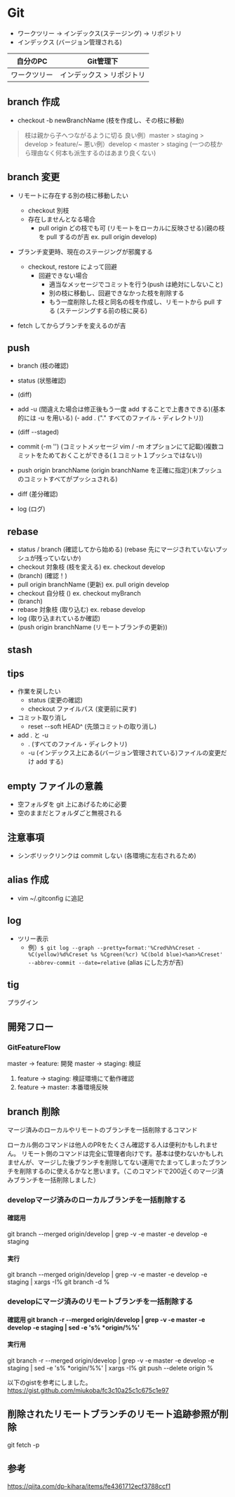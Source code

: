 # Git
- ワークツリー -> インデックス(ステージング) -> リポジトリ
- インデックス (バージョン管理される)

|   自分のPC   |         Git管理下         |
| :----------: | :-----------------------: |
| ワークツリー | インデックス > リポジトリ |

## branch 作成
- checkout -b newBranchName (枝を作成し、その枝に移動)
> 枝は親から子へつながるように切る
> 良い例）master > staging > develop > feature/~
> 悪い例）develop < master > staging (一つの枝から理由なく何本も派生するのはあまり良くない)

## branch 変更
- リモートに存在する別の枝に移動したい
  - checkout 別枝
  - 存在しませんとなる場合
    - pull origin どの枝でも可 (リモートをローカルに反映させる)(親の枝を pull するのが吉 ex. pull origin develop)
- ブランチ変更時、現在のステージングが邪魔する
  - checkout, restore によって回避
    - 回避できない場合
      - 適当なメッセージでコミットを行う(push は絶対にしないこと)
      - 別の枝に移動し、回避できなかった枝を削除する
      - もう一度削除した枝と同名の枝を作成し、リモートから pull する (ステージングする前の枝に戻る)

- fetch してからブランチを変えるのが吉

## push
- branch (枝の確認)
- status (状態確認)
- (diff)
- add -u  (間違えた場合は修正後もう一度 add することで上書きできる)(基本的には -u を用いる)
(- add . ("." すべてのファイル・ディレクトリ))
- (diff --staged)
- commit (-m '') (コミットメッセージ vim / -m オプションにて記載)(複数コミットをためておくことができる(１コミット１プッシュではない))
- push origin branchName (origin branchName を正確に指定)(未プッシュのコミットすべてがプッシュされる)

- diff (差分確認)
- log (ログ)

## rebase
- status / branch (確認してから始める) (rebase 先にマージされていないプッシュが残っていないか)
- checkout 対象枝 (枝を変える) ex. checkout develop
- (branch) (確認！)
- pull origin branchName (更新) ex. pull origin develop
- checkout 自分枝 () ex. checkout myBranch
- (branch)
- rebase 対象枝 (取り込む) ex. rebase develop
- log (取り込まれているか確認)
- (push origin branchName (リモートブランチの更新))

## stash

## tips
- 作業を戻したい
  - status (変更の確認)
  - checkout ファイルパス (変更前に戻す)
- コミット取り消し
  - reset --soft HEAD^ (先頭コミットの取り消し)
- add . と -u
  - . (すべてのファイル・ディレクトリ)
  - -u (インデックス上にある(バージョン管理されている)ファイルの変更だけ add する)

## empty ファイルの意義
- 空フォルダを git 上にあげるために必要
- 空のままだとフォルダごと無視される

## 注意事項
- シンボリックリンクは commit しない (各環境に左右されるため)

## alias 作成
- vim ~/.gitconfig に追記

## log
- ツリー表示
  - 例）`$ git log --graph --pretty=format:'%Cred%h%Creset -%C(yellow)%d%Creset %s %Cgreen(%cr) %C(bold blue)<%an>%Creset' --abbrev-commit --date=relative` (alias にした方が吉)

## tig
プラグイン

## 開発フロー
### GitFeatureFlow

master -> feature: 開発
master -> staging: 検証

1. feature -> staging: 検証環境にて動作確認
2. feature -> master: 本番環境反映


## branch 削除
マージ済みのローカルやリモートのブランチを一括削除するコマンド

ローカル側のコマンドは他人のPRをたくさん確認する人は便利かもしれません。
リモート側のコマンドは完全に管理者向けです。基本は使わないかもしれませんが、マージした後ブランチを削除してない運用でたまってしまったブランチを削除するのに使えるかなと思います。（このコマンドで200近くのマージ済みブランチを一括削除しました）

### developマージ済みのローカルブランチを一括削除する
#### 確認用
git branch --merged origin/develop | grep -v -e master -e develop -e staging
#### 実行
git branch --merged origin/develop | grep -v -e master -e develop -e staging | xargs -I% git branch -d %
### developにマージ済みのリモートブランチを一括削除する
#### 確認用 git branch -r --merged origin/develop | grep -v -e master -e develop -e staging | sed -e 's% *origin/%%'
#### 実行用
git branch -r --merged origin/develop | grep -v -e master -e develop -e staging | sed -e 's% *origin/%%' | xargs -I% git push --delete origin %

以下のgistを参考にしました。
https://gist.github.com/miukoba/fc3c10a25c1c675c1e97

## 削除されたリモートブランチのリモート追跡参照が削除
git fetch -p

## 参考
https://qiita.com/dp-kihara/items/fe4361712ecf3788ccf1
